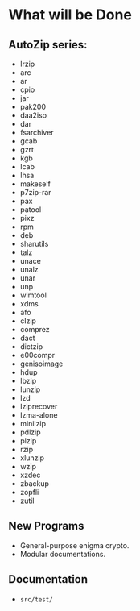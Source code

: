 # What will be Done

## AutoZip series:
* lrzip
* arc
* ar
* cpio
* jar
* pak200
* daa2iso
* dar
* fsarchiver
* gcab
* gzrt
* kgb
* lcab
* lhsa
* makeself
* p7zip-rar
* pax
* patool
* pixz
* rpm
* deb
* sharutils
* talz
* unace
* unalz
* unar
* unp
* wimtool
* xdms
* afo
* clzip
* comprez
* dact
* dictzip
* e00compr
* genisoimage
* hdup
* lbzip
* lunzip
* lzd
* lziprecover
* lzma-alone
* minilzip
* pdlzip
* plzip
* rzip
* xlunzip
* wzip
* xzdec
* zbackup
* zopfli
* zutil

## New Programs

* General-purpose enigma crypto.
* Modular documentations.

## Documentation

* `src/test/`

